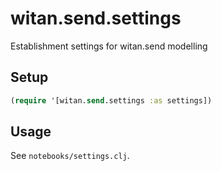 # witan.send.settings

Establishment settings for witan.send modelling

## Setup

```clojure
(require '[witan.send.settings :as settings])
```

## Usage

See `notebooks/settings.clj`.
